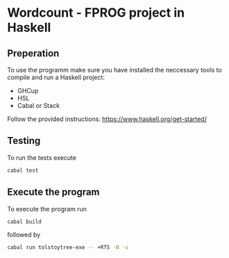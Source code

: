 # Wordcount - FPROG project in Haskell

## Preperation

To use the programm make sure you have installed the neccessary tools to compile and run a Haskell project:
- GHCup
- HSL
- Cabal or Stack

Follow the provided instructions:
https://www.haskell.org/get-started/


## Testing

To run the tests execute
```bash
cabal test
```

## Execute the program

To execute the program run
```bash
cabal build
```

followed by

```bash
cabal run tolstoytree-exe -- +RTS -N -s
```

